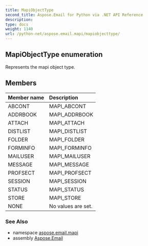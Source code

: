 ```yaml
---
title: MapiObjectType
second_title: Aspose.Email for Python via .NET API Reference
description: 
type: docs
weight: 1140
url: /python-net/aspose.email.mapi/mapiobjecttype/
---
```


## MapiObjectType enumeration

Represents the mapi object type.

## Members
| Member name | Description |
| :- | :- |
|ABCONT|MAPI_ABCONT|
|ADDRBOOK|MAPI_ADDRBOOK|
|ATTACH|MAPI_ATTACH|
|DISTLIST|MAPI_DISTLIST|
|FOLDER|MAPI_FOLDER|
|FORMINFO|MAPI_FORMINFO|
|MAILUSER|MAPI_MAILUSER|
|MESSAGE|MAPI_MESSAGE|
|PROFSECT|MAPI_PROFSECT|
|SESSION|MAPI_SESSION|
|STATUS|MAPI_STATUS|
|STORE|MAPI_STORE|
|NONE|No values are set.|

### See Also

* namespace [aspose.email.mapi](/email/python-net/aspose.email.mapi/)
* assembly [Aspose.Email](/email/python-net/)

